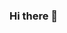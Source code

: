 ### Hi there 👋

<!--
**stijn-arends/stijn-arends** is a ✨ _special_ ✨ repository because its `README.md` (this file) appears on your GitHub profile.

Here are some ideas to get you started:

- 🔭 I’m currently working on ...
- 🌱 I’m currently learning ... Data science
- 👯 I’m looking to collaborate on ...
- 🤔 I’m looking for help with ...
- 💬 Ask me about ... Anything
- 📫 How to reach me: ... [Linkedin](https://www.linkedin.com/in/stijn-arends-aba5961a1/)
- ⚡ Fun fact: ...
-->
